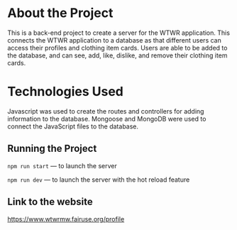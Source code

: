 # About the Project

This is a back-end project to create a server for the WTWR application. This connects the WTWR application to a database as that different users can access their profiles and clothing item cards. Users are able to be added to the database, and can see, add, like, dislike, and remove their clothing item cards.

# Technologies Used

Javascript was used to create the routes and controllers for adding information to the database. Mongoose and MongoDB were used to connect the JavaScript files to the database.

## Running the Project

`npm run start` — to launch the server

`npm run dev` — to launch the server with the hot reload feature

## Link to the website
https://www.wtwrmw.fairuse.org/profile
